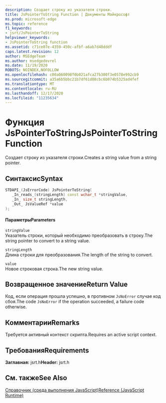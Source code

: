 ```yaml
---
description: Создает строку из указателя строки.
title: JsPointerToString Function | Документы Майкрософт
ms.prod: microsoft-edge
ms.topic: reference
f1_keywords:
- jsrt/JsPointerToString
helpviewer_keywords:
- JsPointerToString function
ms.assetid: c71ce07e-4359-450c-afbf-a6ab7d48dddf
caps.latest.revision: 12
author: MSEdgeTeam
ms.author: msedgedevrel
ms.date: 11/19/2020
ROBOTS: NOINDEX,NOFOLLOW
ms.openlocfilehash: c00a060098f0b021afca27b300f3e0578e992cb9
ms.sourcegitcommit: a35a6b5bbc21b7df61d08cbc6b074b5325ad4fef
ms.translationtype: MT
ms.contentlocale: ru-RU
ms.lasthandoff: 12/17/2020
ms.locfileid: "11235634"
---
```

# <span data-ttu-id="8e4a4-103">Функция JsPointerToString</span><span class="sxs-lookup"><span data-stu-id="8e4a4-103">JsPointerToString Function</span></span>

<span data-ttu-id="8e4a4-104">Создает строку из указателя строки.</span><span class="sxs-lookup"><span data-stu-id="8e4a4-104">Creates a string value from a string pointer.</span></span>  
  
## <span data-ttu-id="8e4a4-105">Синтаксис</span><span class="sxs-lookup"><span data-stu-id="8e4a4-105">Syntax</span></span>  
  
```cpp  
STDAPI_(JsErrorCode) JsPointerToString(  
   _In_reads_(stringLength) const wchar_t *stringValue,  
   _In_ size_t stringLength,  
   _Out_ JsValueRef *value  
);  
```  
  
#### <span data-ttu-id="8e4a4-106">Параметры</span><span class="sxs-lookup"><span data-stu-id="8e4a4-106">Parameters</span></span>  
 `stringValue`  
 <span data-ttu-id="8e4a4-107">Указатель строки, который необходимо преобразовать в строку.</span><span class="sxs-lookup"><span data-stu-id="8e4a4-107">The string pointer to convert to a string value.</span></span>  
  
 `stringLength`  
 <span data-ttu-id="8e4a4-108">Длина строки для преобразования.</span><span class="sxs-lookup"><span data-stu-id="8e4a4-108">The length of the string to convert.</span></span>  
  
 `value`  
 <span data-ttu-id="8e4a4-109">Новое строковая строка.</span><span class="sxs-lookup"><span data-stu-id="8e4a4-109">The new string value.</span></span>  
  
## <span data-ttu-id="8e4a4-110">Возвращенное значение</span><span class="sxs-lookup"><span data-stu-id="8e4a4-110">Return Value</span></span>  
 <span data-ttu-id="8e4a4-111">Код, если операция прошла успешно, в противном `JsNoError` случае код сбоя.</span><span class="sxs-lookup"><span data-stu-id="8e4a4-111">The code `JsNoError` if the operation succeeded, a failure code otherwise.</span></span>  
  
## <span data-ttu-id="8e4a4-112">Комментарии</span><span class="sxs-lookup"><span data-stu-id="8e4a4-112">Remarks</span></span>  
 <span data-ttu-id="8e4a4-113">Требуется активный контекст скрипта.</span><span class="sxs-lookup"><span data-stu-id="8e4a4-113">Requires an active script context.</span></span>  
  
## <span data-ttu-id="8e4a4-114">Требования</span><span class="sxs-lookup"><span data-stu-id="8e4a4-114">Requirements</span></span>  
 <span data-ttu-id="8e4a4-115">**Заглавная:** jsrt.h</span><span class="sxs-lookup"><span data-stu-id="8e4a4-115">**Header:** jsrt.h</span></span>  
  
## <span data-ttu-id="8e4a4-116">См. также</span><span class="sxs-lookup"><span data-stu-id="8e4a4-116">See Also</span></span>  
 [<span data-ttu-id="8e4a4-117">Справочник (среда выполнения JavaScript)</span><span class="sxs-lookup"><span data-stu-id="8e4a4-117">Reference (JavaScript Runtime)</span></span>](../chakra-hosting/reference-javascript-runtime.md)
